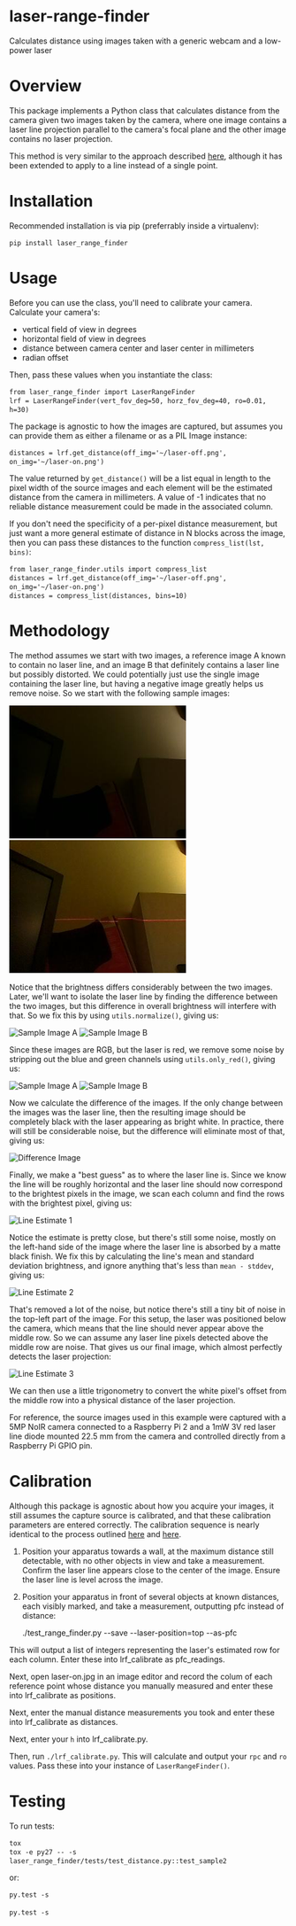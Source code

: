 # laser-range-finder
Calculates distance using images taken with a generic webcam and a low-power laser

# Overview

This package implements a Python class that calculates distance from the camera given two images taken by the camera, where one image contains a laser line projection parallel to the camera's focal plane and the other image contains no laser projection.

This method is very similar to the approach described [here](https://sites.google.com/site/todddanko/home/webcam_laser_ranger), although it has been extended to apply to a line instead of a single point.

# Installation

Recommended installation is via pip (preferrably inside a virtualenv):

    pip install laser_range_finder

# Usage

Before you can use the class, you'll need to calibrate your camera. Calculate your camera's:

* vertical field of view in degrees
* horizontal field of view in degrees
* distance between camera center and laser center in millimeters
* radian offset

Then, pass these values when you instantiate the class:

    from laser_range_finder import LaserRangeFinder
    lrf = LaserRangeFinder(vert_fov_deg=50, horz_fov_deg=40, ro=0.01, h=30)

The package is agnostic to how the images are captured, but assumes you can provide them as either a filename or as a PIL Image instance:

    distances = lrf.get_distance(off_img='~/laser-off.png', on_img='~/laser-on.png')

The value returned by `get_distance()` will be a list equal in length to the pixel width of the source images and each element will be the estimated distance from the camera in millimeters. A value of -1 indicates that no reliable distance measurement could be made in the associated column.

If you don't need the specificity of a per-pixel distance measurement, but just want a more general estimate of distance in N blocks across the image, then you can pass these distances to the function `compress_list(lst, bins)`:

    from laser_range_finder.utils import compress_list
    distances = lrf.get_distance(off_img='~/laser-off.png', on_img='~/laser-on.png')
    distances = compress_list(distances, bins=10)

# Methodology

The method assumes we start with two images, a reference image A known to contain no laser line, and an image B that definitely contains a laser line but possibly distorted. We could potentially just use the single image containing the laser line, but having a negative image greatly helps us remove noise. So we start with the following sample images:

![Sample Image A](docs/images/sample1/sample-a-0.jpg) ![Sample Image B](docs/images/sample1/sample-b-0.jpg)

Notice that the brightness differs considerably between the two images. Later, we'll want to isolate the laser line by finding the difference between the two images, but this difference in overall brightness will interfere with that. So we fix this by using `utils.normalize()`, giving us:

![Sample Image A](docs/images/sample1/_sample-a-1.jpg) ![Sample Image B](docs/images/sample1/_sample-b-1.jpg)

Since these images are RGB, but the laser is red, we remove some noise by stripping out the blue and green channels using `utils.only_red()`, giving us:

![Sample Image A](docs/images/sample1/_sample-a-2.jpg) ![Sample Image B](docs/images/sample1/_sample-b-2.jpg)

Now we calculate the difference of the images. If the only change between the images was the laser line, then the resulting image should be completely black with the laser appearing as bright white. In practice, there will still be considerable noise, but the difference will eliminate most of that, giving us:

![Difference Image](docs/images/sample1/_sample-diff-3.jpg)

Finally, we make a "best guess" as to where the laser line is. Since we know the line will be roughly horizontal and the laser line should now correspond to the brightest pixels in the image, we scan each column and find the rows with the brightest pixel, giving us:

![Line Estimate 1](docs/images/sample1/_sample-line-1.jpg)

Notice the estimate is pretty close, but there's still some noise, mostly on the left-hand side of the image where the laser line is absorbed by a matte black finish. We fix this by calculating the line's mean and standard deviation brightness, and ignore anything that's less than `mean - stddev`, giving us:

![Line Estimate 2](docs/images/sample1/_sample-line-2.jpg)

That's removed a lot of the noise, but notice there's still a tiny bit of noise in the top-left part of the image. For this setup, the laser was positioned below the camera, which means that the line should never appear above the middle row. So we can assume any laser line pixels detected above the middle row are noise. That gives us our final image, which almost perfectly detects the laser projection:

![Line Estimate 3](docs/images/sample1/_sample-line-3.jpg)

We can then use a little trigonometry to convert the white pixel's offset from the middle row into a physical distance of the laser projection.

For reference, the source images used in this example were captured with a 5MP NoIR camera connected to a Raspberry Pi 2 and a 1mW 3V red laser line diode mounted 22.5 mm from the camera and controlled directly from a Raspberry Pi GPIO pin.

# Calibration

Although this package is agnostic about how you acquire your images, it still assumes the capture source is calibrated, and that these calibration parameters are entered correctly. The calibration sequence is nearly identical to the process outlined [here](https://sites.google.com/site/todddanko/home/webcam_laser_ranger) and [here](https://shaneormonde.wordpress.com/2014/01/25/webcam-laser-rangefinder/).

1. Position your apparatus towards a wall, at the maximum distance still detectable, with no other objects in view and take a measurement. Confirm the laser line appears close to the center of the image. Ensure the laser line is level across the image. 

2. Position your apparatus in front of several objects at known distances, each visibly marked, and take a measurement, outputting pfc instead of distance:

    ./test_range_finder.py --save --laser-position=top --as-pfc
    
This will output a list of integers representing the laser's estimated row for each column. Enter these into lrf_calibrate as pfc_readings.

Next, open laser-on.jpg in an image editor and record the colum of each reference point whose distance you manually measured and enter these into lrf_calibrate as positions.

Next, enter the manual distance measurements you took and enter these into lrf_calibrate as distances.

Next, enter your `h` into lrf_calibrate.py.

Then, run `./lrf_calibrate.py`. This will calculate and output your `rpc` and `ro` values. Pass these into your instance of `LaserRangeFinder()`. 

# Testing

To run tests:

    tox
    tox -e py27 -- -s laser_range_finder/tests/test_distance.py::test_sample2

or:

    py.test -s

    py.test -s 
    